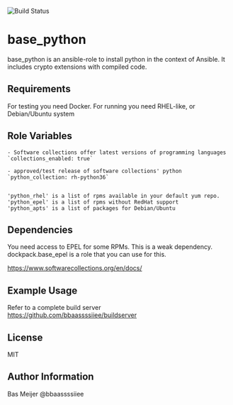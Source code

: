 ![Build Status](https://api.travis-ci.org/dockpack/base_python.svg)

base_python
=========

base_python is an ansible-role to install python in the context of Ansible.
It includes crypto extensions with compiled code.

Requirements
------------

For testing you need Docker.
For running you need RHEL-like, or Debian/Ubuntu system


Role Variables
--------------

```
- Software collections offer latest versions of programming languages
`collections_enabled: true`

- approved/test release of software collections' python
`python_collection: rh-python36`


'python_rhel' is a list of rpms available in your default yum repo.
'python_epel' is a list of rpms without RedHat support
'python_apts' is a list of packages for Debian/Ubuntu
```

Dependencies
------------

You need access to EPEL for some RPMs. This is a weak dependency.
dockpack.base_epel is a role that you can use for this.

https://www.softwarecollections.org/en/docs/


Example Usage
----------------

Refer to a complete build server https://github.com/bbaassssiiee/buildserver

License
-------

MIT

Author Information
------------------

Bas Meijer
@bbaassssiiee

